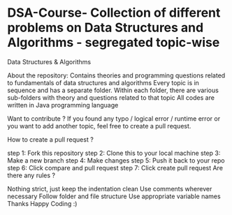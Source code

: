 # DSA-Course- Collection of different problems on Data Structures and Algorithms - segregated topic-wise
Data Structures & Algorithms

About the repository:
Contains theories and programming questions related to fundamentals of data structures and algorithms
Every topic is in sequence and has a separate folder.
Within each folder, there are various sub-folders with theory and questions related to that topic
All codes are written in Java programming language

Want to contribute ?
If you found any typo / logical error / runtime error or you want to add another topic, feel free to create a pull request.

How to create a pull request ?

step 1:   Fork this repository
step 2:   Clone this to your local machine
step 3:   Make a new branch
step 4:   Make changes
step 5:   Push it back to your repo
step 6:   Click compare and pull request
step 7:   Click create pull request
Are there any rules ?

Nothing strict, just keep the indentation clean
Use comments wherever necessary
Follow folder and file structure
Use appropriate variable names
Thanks Happy Coding :)

